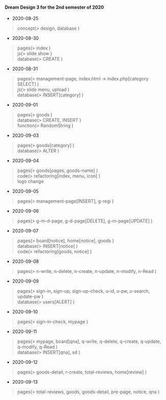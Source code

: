 #### Dream Design 3 for the 2nd semester of 2020 

- 2020-08-25
>concept(> design, database )    

- 2020-08-30
>pages(> index )    
>js(> slide show )    
>database(> CREATE )    

- 2020-08-31
>pages(> management-page, index.html -> index.php[category SELECT] )    
>js(> slide menu, upload )    
>database(> INSERT[category] )    

- 2020-09-01
>pages(> goods )    
>database(> CREATE, INSERT )    
>function(> RandomString )    

- 2020-09-03
>pages(> goods[category] )    
>database(> ALTER )    

- 2020-09-04
>pages(> goods[pages, goods-name] )    
>code(> refactoring[index, menu, icon] )    
>logo change    

- 2020-09-05
>pages(> management-page[INSERT], g-regi )    

- 2020-09-06
>pages(> g-m-d-page, g-d-page[DELETE], g-m-page[UPDATE] )    

- 2020-09-07
>pages(> board[notice], home[notice], goods )    
>database(> INSERT[notice] )    
>code(> refactoring[goods, notice] )    

- 2020-09-08
>pages(> n-write, n-delete, n-create, n-update, n-modify, n-Read )    

- 2020-09-09
>pages(> sign-in, sign-up, sign-up-check, u-id, u-pw, u-search, update-pw )    
>database(> users[ALERT] )    

- 2020-09-10
>pages(> sign-in-check, mypage )    

- 2020-09-11
>pages(> mypage, board[qna], q-write, q-delete, q-create, q-update, q-modify, q-Read )    
>database(> INSERT[qna], sd )    

- 2020-09-12
>pages(> goods-detail, r-create, total-reviews, home[review] )    

- 2020-09-13
>pages(> total-reviews, goods, goods-detail, pre-page, notice, qna )    